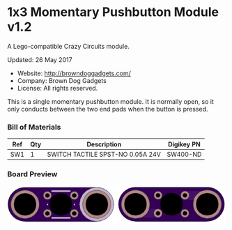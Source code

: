 <!--- start title --->
# 1x3 Momentary Pushbutton Module v1.2
A Lego-compatible Crazy Circuits module.

Updated: 26 May 2017
- Website: http://browndoggadgets.com/
- Company: Brown Dog Gadgets
- License: All rights reserved.

<!--- end title --->
This is a single momentary pushbutton module. It is normally open, so it only conducts between the two end pads when the button is pressed. 

<!--- bom start --->
### Bill of Materials

|Ref|Qty|Description|Digikey PN|
|---|---|-----------|------|
|SW1|1|SWITCH TACTILE SPST-NO 0.05A 24V|SW400-ND|


<!--- bom end --->
### Board Preview 

![Gerber Preview](preview.png)

